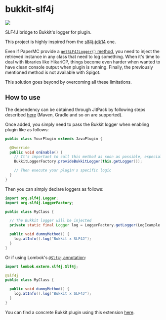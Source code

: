 # bukkit-slf4j

[![](https://jitpack.io/v/Djaytan/bukkit-slf4j.svg)](https://jitpack.io/#Djaytan/bukkit-slf4j)

SLF4J bridge to Bukkit's logger for plugin.

This project is highly inspired from
the [slf4j-jdk14](https://github.com/qos-ch/slf4j/tree/master/slf4j-jdk14) one.

Even if PaperMC provide
a [`getSLF4JLogger()` method](https://jd.papermc.io/paper/1.18/org/bukkit/plugin/Plugin.html#getSLF4JLogger()),
you need to inject the retrieved instance in any class that need to log something. When it's time to
deal with libraries like HikariCP, things become even harder when wanted to have clean console
output when plugin is running. Finally, the previously mentioned method is not available with
Spigot.

This solution goes beyond by overcoming all these limitations.

## How to use

The dependency can be obtained through JitPack by following steps
described [here](https://jitpack.io/#Djaytan/bukkit-slf4j/) (Maven, Gradle and so on are supported).

Once added, you simply need to pass the Bukkit logger when enabling plugin like as follows:

```java
public class YourPlugin extends JavaPlugin {

  @Override
  public void onEnable() {
    // It's important to call this method as soon as possible, especially before loading any class
    BukkitLoggerFactory.provideBukkitLogger(this.getLogger());

    // Then execute your plugin's specific logic
  }
}
```

Then you can simply declare loggers as follows:

```java
import org.slf4j.Logger;
import org.slf4j.LoggerFactory;

public class MyClass {

  // The Bukkit logger will be injected
  private static final Logger log = LoggerFactory.getLogger(LogExample.class);

  public void dummyMethod() {
    log.atInfo().log("Bukkit x SLF4J");
  }
}
```

Or if using Lombok's [`@Slf4j` annotation](https://projectlombok.org/features/log):

```java
import lombok.extern.slf4j.Slf4j;

@Slf4j
public class MyClass {

  public void dummyMethod() {
    log.atInfo().log("Bukkit x SLF4J");
  }
}
```

You can find a concrete Bukkit plugin using this
extension [here](https://github.com/Djaytan/mc-jobs-reborn-patch-place-break).
